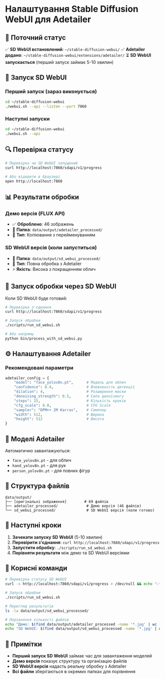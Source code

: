 # Налаштування Stable Diffusion WebUI для Adetailer

## 🎯 Поточний статус

✅ **SD WebUI встановлений**: `~/stable-diffusion-webui/`
✅ **Adetailer додано**: `~/stable-diffusion-webui/extensions/adetailer/`
⏳ **SD WebUI запускається** (перший запуск займає 5-10 хвилин)

## 🚀 Запуск SD WebUI

### Перший запуск (зараз виконується)
```bash
cd ~/stable-diffusion-webui
./webui.sh --api --listen --port 7860
```

### Наступні запуски
```bash
cd ~/stable-diffusion-webui
./webui.sh --api
```

## 🔍 Перевірка статусу

```bash
# Перевірка чи SD WebUI запущений
curl http://localhost:7860/sdapi/v1/progress

# Або відкрити в браузері
open http://localhost:7860
```

## 📊 Результати обробки

### Демо версія (FLUX API)
- ✅ **Оброблено**: 46 зображень
- 📁 **Папка**: `data/output/adetailer_processed/`
- 🎯 **Тип**: Копіювання з перейменуванням

### SD WebUI версія (коли запуститься)
- 📁 **Папка**: `data/output/sd_webui_processed/`
- 🎯 **Тип**: Повна обробка з Adetailer
- ⚡ **Якість**: Висока з покращенням облич

## 🎨 Запуск обробки через SD WebUI

Коли SD WebUI буде готовий:

```bash
# Перевірка з'єднання
curl http://localhost:7860/sdapi/v1/progress

# Запуск обробки
./scripts/run_sd_webui.sh

# Або напряму
python bin/process_with_sd_webui.py
```

## ⚙️ Налаштування Adetailer

### Рекомендовані параметри
```python
adetailer_config = {
    "model": "face_yolov8n.pt",      # Модель для облич
    "confidence": 0.4,               # Впевненість детекції
    "dilation": 4,                   # Розширення маски
    "denoising_strength": 0.5,       # Сила деноїзингу
    "steps": 25,                     # Кількість кроків
    "cfg_scale": 8.0,                # CFG Scale
    "sampler": "DPM++ 2M Karras",    # Семплер
    "width": 512,                    # Ширина
    "height": 512                    # Висота
}
```

## 🔧 Моделі Adetailer

Автоматично завантажуються:
- `face_yolov8n.pt` - для облич
- `hand_yolov8n.pt` - для рук
- `person_yolov8n.pt` - для повних фігур

## 📁 Структура файлів

```
data/output/
├── [оригінальні зображення]        # 69 файлів
├── adetailer_processed/             # Демо версія (46 файлів)
└── sd_webui_processed/              # SD WebUI версія (коли готово)
```

## 🎯 Наступні кроки

1. **Зачекати запуску SD WebUI** (5-10 хвилин)
2. **Перевірити з'єднання**: `curl http://localhost:7860/sdapi/v1/progress`
3. **Запустити обробку**: `./scripts/run_sd_webui.sh`
4. **Порівняти результати** між демо та SD WebUI версіями

## 🔗 Корисні команди

```bash
# Перевірка статусу SD WebUI
curl -s http://localhost:7860/sdapi/v1/progress > /dev/null && echo "✅ Готовий" || echo "❌ Не готовий"

# Запуск обробки
./scripts/run_sd_webui.sh

# Перегляд результатів
ls -la data/output/sd_webui_processed/

# Порівняння кількості файлів
echo "Демо: $(find data/output/adetailer_processed -name '*.jpg' | wc -l)"
echo "SD WebUI: $(find data/output/sd_webui_processed -name '*.jpg' | wc -l)"
```

## 📝 Примітки

- **Перший запуск SD WebUI** займає час для завантаження моделей
- **Демо версія** показує структуру та організацію файлів
- **SD WebUI версія** надасть реальну обробку з Adetailer
- **Всі файли** зберігаються в окремих папках для порівняння 